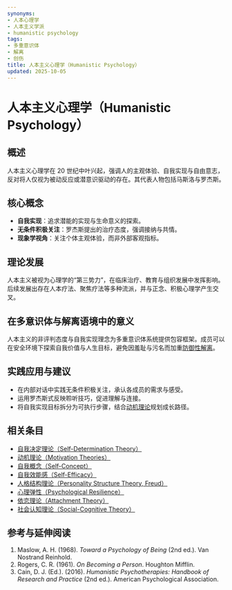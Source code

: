 ```yaml
---
synonyms:
- 人本心理学
- 人本主义学派
- humanistic psychology
tags:
- 多重意识体
- 解离
- 创伤
title: 人本主义心理学（Humanistic Psychology）
updated: 2025-10-05
---
```


# 人本主义心理学（Humanistic Psychology）

## 概述

人本主义心理学在 20 世纪中叶兴起，强调人的主观体验、自我实现与自由意志，反对将人仅视为被动反应或潜意识驱动的存在。其代表人物包括马斯洛与罗杰斯。

## 核心概念

- **自我实现**：追求潜能的实现与生命意义的探索。
- **无条件积极关注**：罗杰斯提出的治疗态度，强调接纳与共情。
- **现象学视角**：关注个体主观体验，而非外部客观指标。

## 理论发展

人本主义被视为心理学的“第三势力”，在临床治疗、教育与组织发展中发挥影响。后续发展出存在人本疗法、聚焦疗法等多种流派，并与正念、积极心理学产生交叉。

## 在多意识体与解离语境中的意义

人本主义的非评判态度与自我实现理念为多重意识体系统提供包容框架。成员可以在安全环境下探索自我价值与人生目标，避免因羞耻与污名而加重[防御性解离](entries/Defensive-Dissociation.md)。

## 实践应用与建议

- 在内部对话中实践无条件积极关注，承认各成员的需求与感受。
- 运用罗杰斯式反映聆听技巧，促进理解与连接。
- 将自我实现目标拆分为可执行步骤，结合[动机理论](entries/Motivation-Theories.md)规划成长路径。

## 相关条目

- [自我决定理论（Self-Determination Theory）](/entries/Self-Determination-Theory.md)
- [动机理论（Motivation Theories）](/entries/Motivation-Theories.md)
- [自我概念（Self-Concept）](/entries/Self-Concept.md)
- [自我效能感（Self-Efficacy）](/entries/Self-Efficacy.md)
- [人格结构理论（Personality Structure Theory, Freud）](/entries/Personality-Structure-Theory.md)
- [心理弹性（Psychological Resilience）](/entries/Psychological-Resilience.md)
- [依恋理论（Attachment Theory）](/entries/Attachment-Theory.md)
- [社会认知理论（Social-Cognitive Theory）](/entries/Social-Cognitive-Theory.md)

## 参考与延伸阅读

1. Maslow, A. H. (1968). *Toward a Psychology of Being* (2nd ed.). Van Nostrand Reinhold.
2. Rogers, C. R. (1961). *On Becoming a Person*. Houghton Mifflin.
3. Cain, D. J. (Ed.). (2016). *Humanistic Psychotherapies: Handbook of Research and Practice* (2nd ed.). American Psychological Association.
